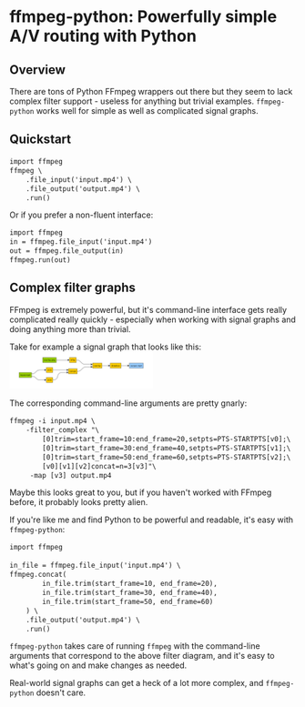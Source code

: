 # ffmpeg-python: Powerfully simple A/V routing with Python

## Overview

There are tons of Python FFmpeg wrappers out there but they seem to lack complex filter support - useless for anything but trivial examples.  `ffmpeg-python` works well for simple as well as complicated signal graphs.

## Quickstart

```
import ffmpeg
ffmpeg \
    .file_input('input.mp4') \
    .file_output('output.mp4') \
    .run()
```

Or if you prefer a non-fluent interface:
```
import ffmpeg
in = ffmpeg.file_input('input.mp4')
out = ffmpeg.file_output(in)
ffmpeg.run(out)
```

## Complex filter graphs
FFmpeg is extremely powerful, but it's command-line interface gets really complicated really quickly - especially when working with signal graphs and doing anything more than trivial.

Take for example a signal graph that looks like this:
<img src="https://raw.githubusercontent.com/kkroening/ffmpeg-python/master/doc/graph1.png" alt="Signal graph" width="50%" />

The corresponding command-line arguments are pretty gnarly:
```
ffmpeg -i input.mp4 \
    -filter_complex "\
        [0]trim=start_frame=10:end_frame=20,setpts=PTS-STARTPTS[v0];\
        [0]trim=start_frame=30:end_frame=40,setpts=PTS-STARTPTS[v1];\
        [0]trim=start_frame=50:end_frame=60,setpts=PTS-STARTPTS[v2];\
        [v0][v1][v2]concat=n=3[v3]"\
     -map [v3] output.mp4
```

Maybe this looks great to you, but if you haven't worked with FFmpeg before, it probably looks pretty alien.

If you're like me and find Python to be powerful and readable, it's easy with `ffmpeg-python`:
```
import ffmpeg

in_file = ffmpeg.file_input('input.mp4') \
ffmpeg.concat(
        in_file.trim(start_frame=10, end_frame=20),
        in_file.trim(start_frame=30, end_frame=40),
        in_file.trim(start_frame=50, end_frame=60)
    ) \
    .file_output('output.mp4') \
    .run()
```

`ffmpeg-python` takes care of running `ffmpeg` with the command-line arguments that correspond to the above filter diagram, and it's easy to what's going on and make changes as needed.

Real-world signal graphs can get a heck of a lot more complex, and `ffmpeg-python` doesn't care.

